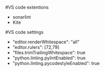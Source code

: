 #VS code extentions
- sonarlint
- Kite


#VS code settings
- "editor.renderWhitespace": "all"
- "editor.rulers": [72,79]
- "files.trimTrailingWhitespace": true
- "python.linting.pylintEnabled": true
- "python.linting.pycodestyleEnabled": true
